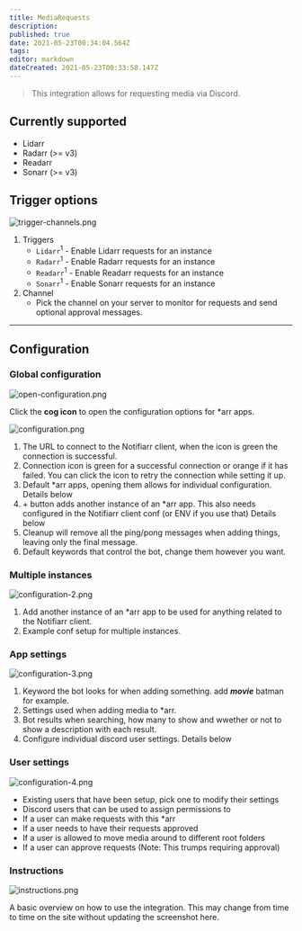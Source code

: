 ```yaml
---
title: MediaRequests
description: 
published: true
date: 2021-05-23T00:34:04.564Z
tags: 
editor: markdown
dateCreated: 2021-05-23T00:33:58.147Z
---
```


> This integration allows for requesting media via Discord.


## Currently supported

- Lidarr
- Radarr (>= v3)
- Readarr
- Sonarr (>= v3)

## Trigger options

![trigger-channels.png](/mediarequests/trigger-channels.png)

1. Triggers
    - `Lidarr`<sup>1</sup> - Enable Lidarr requests for an instance
    - `Radarr`<sup>1</sup> - Enable Radarr requests for an instance
    - `Readarr`<sup>1</sup> - Enable Readarr requests for an instance
    - `Sonarr`<sup>1</sup> - Enable Sonarr requests for an instance
1. Channel
    - Pick the channel on your server to monitor for requests and send optional approval messages.

---

## Configuration

### Global configuration

![open-configuration.png](/mediarequests/open-configuration.png)

Click the **cog icon** to open the configuration options for *arr apps.

![configuration.png](/mediarequests/configuration.png)

1. The URL to connect to the Notifiarr client, when the icon is green the connection is successful.
1. Connection icon is green for a successful connection or orange if it has failed. You can click the icon to retry the connection while setting it up.
1. Default \*arr apps, opening them allows for individual configuration. Details below
1. \+ button adds another instance of an \*arr app. This also needs configured in the Notifiarr client conf (or ENV if you use that) Details below
1. Cleanup will remove all the ping/pong messages when adding things, leaving only the final message.
1. Default keywords that control the bot, change them however you want.

### Multiple instances

![configuration-2.png](/mediarequests/configuration-2.png)

1. Add another instance of an \*arr app to be used for anything related to the Notifiarr client.
1. Example conf setup for multiple instances.

### App settings

![configuration-3.png](/mediarequests/configuration-3.png)

1. Keyword the bot looks for when adding something. add ***movie*** batman for example.
1. Settings used when adding media to \*arr.
1. Bot results when searching, how many to show and wwether or not to show a description with each result.
1. Configure individual discord user settings. Details below

### User settings

![configuration-4.png](/mediarequests/configuration-4.png)

- Existing users that have been setup, pick one to modify their settings
- Discord users that can be used to assign permissions to
- If a user can make requests with this \*arr
- If a user needs to have their requests approved
- If a user is allowed to move media around to different root folders
- If a user can approve requests (Note: This trumps requiring approval)

### Instructions

![instructions.png](/mediarequests/instructions.png)

A basic overview on how to use the integration. This may change from time to time on the site without updating the screenshot here.